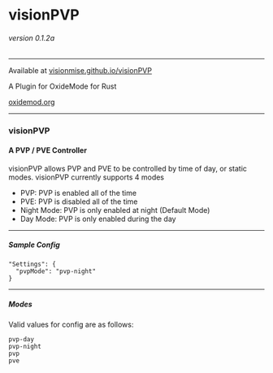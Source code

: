 # visionPVP
###### version 0.1.2a 

---
Available at 
[visionmise.github.io/visionPVP](http://visionmise.github.io/visionPVP/)

A Plugin for OxideMode for Rust

[oxidemod.org](http://oxidemod.org)


---

### visionPVP
#### A PVP / PVE Controller

visionPVP allows PVP and PVE to be controlled by time of day, or static modes. visionPVP currently supports 4 modes

- PVP: PVP is enabled all of the time 
- PVE: PVP is disabled all of the time
- Night Mode: PVP is only enabled at night (Default Mode)
- Day Mode: PVP is only enabled during the day

---

##### Sample Config

    "Settings": {
      "pvpMode": "pvp-night"
    }

---

##### Modes

Valid values for config are as follows:

    pvp-day
    pvp-night
    pvp
    pve

